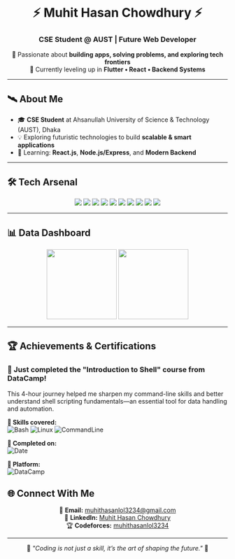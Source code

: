 <!-- Futuristic Profile README for Muhit Hasan -->

<h1 align="center">⚡ Muhit Hasan Chowdhury ⚡</h1>
<h3 align="center">CSE Student @ AUST | Future Web Developer </h3>

<p align="center">
  🚀 Passionate about <b>building apps, solving problems, and exploring tech frontiers</b>  
  <br>
  🌌 Currently leveling up in <b>Flutter • React • Backend Systems</b>
</p>

---

## 🛰️ About Me
- 🎓 **CSE Student** at Ahsanullah University of Science & Technology (AUST), Dhaka  
- 💡 Exploring futuristic technologies to build **scalable & smart applications**  
- 🌱 Learning: **React.js**, **Node.js/Express**, and **Modern Backend**  

---

## 🛠️ Tech Arsenal  

<p align="center">
  <img src="https://img.shields.io/badge/C-00599C?style=for-the-badge&logo=c&logoColor=white"/>
  <img src="https://img.shields.io/badge/C++-00599C?style=for-the-badge&logo=cplusplus&logoColor=white"/>
  <img src="https://img.shields.io/badge/Python-3776AB?style=for-the-badge&logo=python&logoColor=white"/>
  <img src="https://img.shields.io/badge/JavaScript-F7DF1E?style=for-the-badge&logo=javascript&logoColor=black"/>
  <img src="https://img.shields.io/badge/React-61DAFB?style=for-the-badge&logo=react&logoColor=black"/>
  <img src="https://img.shields.io/badge/Node.js-339933?style=for-the-badge&logo=node.js&logoColor=white"/>
  <img src="https://img.shields.io/badge/Flutter-02569B?style=for-the-badge&logo=flutter&logoColor=white"/>
  <img src="https://img.shields.io/badge/Dart-0175C2?style=for-the-badge&logo=dart&logoColor=white"/>
  <img src="https://img.shields.io/badge/Git-F05032?style=for-the-badge&logo=git&logoColor=white"/>
  <img src="https://img.shields.io/badge/GitHub-181717?style=for-the-badge&logo=github&logoColor=white"/>
</p>

---

## 📊 Data Dashboard  

<p align="center">
  <img src="https://github-readme-stats.vercel.app/api?username=muhithasan-34&show_icons=true&theme=tokyonight" height="160"/>
  <img src="https://github-readme-stats.vercel.app/api/top-langs/?username=muhithasan-34&layout=compact&theme=tokyonight" height="160"/>
</p>

---

## 🏆 Achievements & Certifications

### 🚀 Just completed the "Introduction to Shell" course from DataCamp!

This 4-hour journey helped me sharpen my command-line skills and better understand shell scripting fundamentals—an essential tool for data handling and automation.

**🔧 Skills covered:**  
![Bash](https://img.shields.io/badge/Bash-4EAA25?style=for-the-badge&logo=gnu-bash&logoColor=white) 
![Linux](https://img.shields.io/badge/Linux-FCC624?style=for-the-badge&logo=linux&logoColor=black) 
![CommandLine](https://img.shields.io/badge/Command_Line-0078D4?style=for-the-badge&logo=terminal&logoColor=white)  

**📅 Completed on:**  
![Date](https://img.shields.io/badge/Completed-July_23_2025-blue?style=for-the-badge)  

**🏫 Platform:**  
![DataCamp](https://img.shields.io/badge/DataCamp-00BFFF?style=for-the-badge&logo=datacamp&logoColor=white)  


## 🌐 Connect With Me  

<p align="center">
  📧 <b>Email:</b> <a href="mailto:muhithasanlol3234@gmail.com">muhithasanlol3234@gmail.com</a>  
  <br>
  💼 <b>LinkedIn:</b> <a href="https://www.linkedin.com/in/muhit-hasan-chowdhury-374708255/">Muhit Hasan Chowdhury</a>  
  <br>
  🏆 <b>Codeforces:</b> <a href="https://codeforces.com/profile/muhithasanlol3234">muhithasanlol3234</a>
</p>

---

<p align="center">
  🔮 <i>"Coding is not just a skill, it’s the art of shaping the future."</i> 🔮  
</p>
